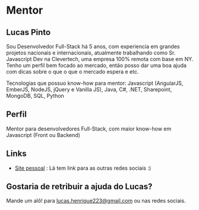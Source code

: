 # Mentor

## Lucas Pinto

Sou Desenvolvedor Full-Stack há 5 anos, com experiencia em grandes projetos nacionais e internacionais, atualmente trabalhando como Sr. Javascript Dev na Clevertech, uma empresa 100% remota com base em NY.
Tenho um perfil bem focado ao mercado, então posso dar uma boa ajuda com dicas sobre o que o que o mercado espera e etc.

Tecnologias que possuo know-how para mentor: Javascript (AngularJS, EmberJS, NodeJS, jQuery e Vanilla JS), Java, C#, .NET, Sharepoint, MongoDB, SQL, Python
## Perfil

Mentor para desenvolvedores Full-Stack, com maior know-how em Javascript (Front ou Backend)

## Links

* [Site pessoal](http://lucaspinto.me) : Lá tem link para as outras redes sociais :)

## Gostaria de retribuir a ajuda do Lucas?

Mande um alô! para lucas.henrique223@gmail.com ou nas redes sociais.

